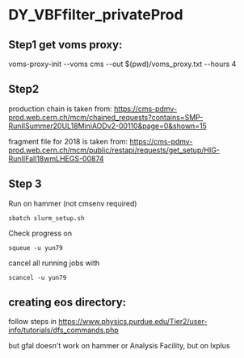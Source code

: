 # DY_VBFfilter_privateProd

## Step1 get voms proxy: 
voms-proxy-init --voms cms --out $(pwd)/voms_proxy.txt --hours 4

## Step2



production chain is taken from: https://cms-pdmv-prod.web.cern.ch/mcm/chained_requests?contains=SMP-RunIISummer20UL18MiniAODv2-00110&page=0&shown=15

fragment file for 2018 is taken from: https://cms-pdmv-prod.web.cern.ch/mcm/public/restapi/requests/get_setup/HIG-RunIIFall18wmLHEGS-00874


## Step 3

Run on hammer (not cmsenv required)
```
sbatch slurm_setup.sh 

```

Check progress on
```
squeue -u yun79

```

cancel all running jobs with
```
scancel -u yun79

```

## creating eos directory:

follow steps in https://www.physics.purdue.edu/Tier2/user-info/tutorials/dfs_commands.php

but gfal doesn't work on hammer or Analysis Facility, but on lxplus
